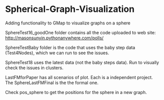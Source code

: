 # Spherical-Graph-Visualization
Adding functionality to GMap to visualize graphs on a sphere

SphereTest16_goodOne folder contains all the code uploaded to web site: http://masonsunyin.pythonanywhere.com/polls/

SphereTestBaby folder is the code that uses the baby step data (Test4Nodes), which we can run to see the issues.

SphereTest18 uses the latest data (not the baby steps data). Run to visually check the issues in clusters.

LastFMforPaper has all scenarios of plot. Each is a independent project. The SphereLastFMFinal is the the formal one.

Check pos_sphere to get the positions for the sphere in a new graph.
